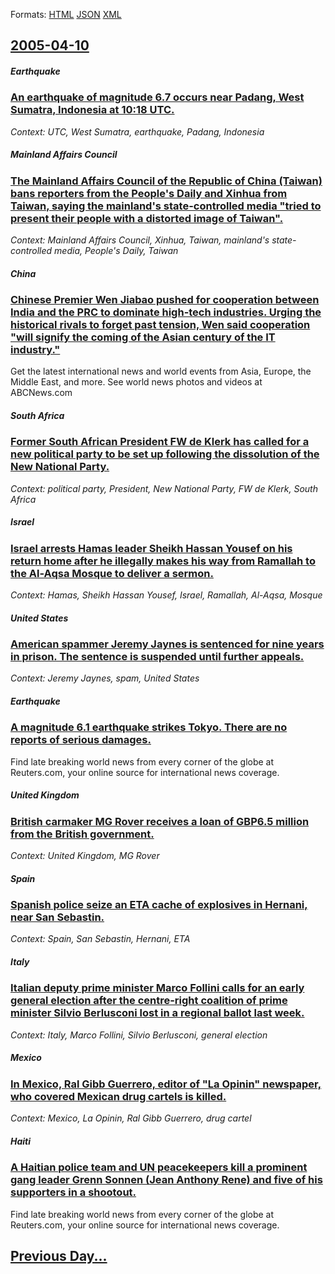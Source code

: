
Formats: [HTML](2005/04/10/index.html)  [JSON](2005/04/10/index.json)  [XML](2005/04/10/index.xml)  

## [2005-04-10](/news/2005/04/10/index.md)

##### Earthquake
### [ An earthquake of magnitude 6.7 occurs near Padang, West Sumatra, Indonesia at 10:18 UTC. ](/news/2005/04/10/an-earthquake-of-magnitude-6-7-occurs-near-padang-west-sumatra-indonesia-at-10-18-utc.md)
_Context: UTC, West Sumatra, earthquake, Padang, Indonesia_

##### Mainland Affairs Council
### [ The Mainland Affairs Council of the Republic of China (Taiwan) bans reporters from the People's Daily and Xinhua from Taiwan, saying the mainland's state-controlled media "tried to present their people with a distorted image of Taiwan". ](/news/2005/04/10/the-mainland-affairs-council-of-the-republic-of-china-taiwan-bans-reporters-from-the-people-s-daily-and-xinhua-from-taiwan-saying-the-ma.md)
_Context: Mainland Affairs Council, Xinhua, Taiwan, mainland's state-controlled media, People's Daily, Taiwan_

##### China
### [ Chinese Premier Wen Jiabao pushed for cooperation between India and the PRC to dominate high-tech industries. Urging the historical rivals to forget past tension, Wen said cooperation "will signify the coming of the Asian century of the IT industry." ](/news/2005/04/10/chinese-premier-wen-jiabao-pushed-for-cooperation-between-india-and-the-prc-to-dominate-high-tech-industries-urging-the-historical-rivals.md)
Get the latest international news and world events from Asia, Europe, the Middle East, and more. See world news photos and videos at ABCNews.com

##### South Africa
### [ Former South African President FW de Klerk has called for a new political party to be set up following the dissolution of the New National Party. ](/news/2005/04/10/former-south-african-president-fw-de-klerk-has-called-for-a-new-political-party-to-be-set-up-following-the-dissolution-of-the-new-national.md)
_Context: political party, President, New National Party, FW de Klerk, South Africa_

##### Israel
### [ Israel arrests Hamas leader Sheikh Hassan Yousef on his return home after he illegally makes his way from Ramallah to the Al-Aqsa Mosque to deliver a sermon. ](/news/2005/04/10/israel-arrests-hamas-leader-sheikh-hassan-yousef-on-his-return-home-after-he-illegally-makes-his-way-from-ramallah-to-the-al-aqsa-mosque-to.md)
_Context: Hamas, Sheikh Hassan Yousef, Israel, Ramallah, Al-Aqsa, Mosque_

##### United States
### [ American spammer Jeremy Jaynes is sentenced for nine years in prison. The sentence is suspended until further appeals. ](/news/2005/04/10/american-spammer-jeremy-jaynes-is-sentenced-for-nine-years-in-prison-the-sentence-is-suspended-until-further-appeals.md)
_Context: Jeremy Jaynes, spam, United States_

##### Earthquake
### [ A magnitude 6.1 earthquake strikes Tokyo. There are no reports of serious damages. ](/news/2005/04/10/a-magnitude-6-1-earthquake-strikes-tokyo-there-are-no-reports-of-serious-damages.md)
Find late breaking world news from every corner of the globe at Reuters.com, your online source for international news coverage.

##### United Kingdom
### [ British carmaker MG Rover receives a loan of GBP6.5 million from the British government. ](/news/2005/04/10/british-carmaker-mg-rover-receives-a-loan-of-gbp6-5-million-from-the-british-government.md)
_Context: United Kingdom, MG Rover_

##### Spain
### [ Spanish police seize an ETA cache of explosives in Hernani, near San Sebastin. ](/news/2005/04/10/spanish-police-seize-an-eta-cache-of-explosives-in-hernani-near-san-sebastian.md)
_Context: Spain, San Sebastin, Hernani, ETA_

##### Italy
### [ Italian deputy prime minister Marco Follini calls for an early general election after the centre-right coalition of prime minister Silvio Berlusconi lost in a regional ballot last week. ](/news/2005/04/10/italian-deputy-prime-minister-marco-follini-calls-for-an-early-general-election-after-the-centre-right-coalition-of-prime-minister-silvio-b.md)
_Context: Italy, Marco Follini, Silvio Berlusconi, general election_

##### Mexico
### [ In Mexico, Ral Gibb Guerrero, editor of "La Opinin" newspaper, who covered Mexican drug cartels is killed. ](/news/2005/04/10/in-mexico-raul-gibb-guerrero-editor-of-la-opinion-newspaper-who-covered-mexican-drug-cartels-is-killed.md)
_Context: Mexico, La Opinin, Ral Gibb Guerrero, drug cartel_

##### Haiti
### [ A Haitian police team and UN peacekeepers kill a prominent gang leader Grenn Sonnen (Jean Anthony Rene) and five of his supporters in a shootout. ](/news/2005/04/10/a-haitian-police-team-and-un-peacekeepers-kill-a-prominent-gang-leader-grenn-sonnen-jean-anthony-rene-and-five-of-his-supporters-in-a-sho.md)
Find late breaking world news from every corner of the globe at Reuters.com, your online source for international news coverage.

## [Previous Day...](/news/2005/04/9/index.md)

